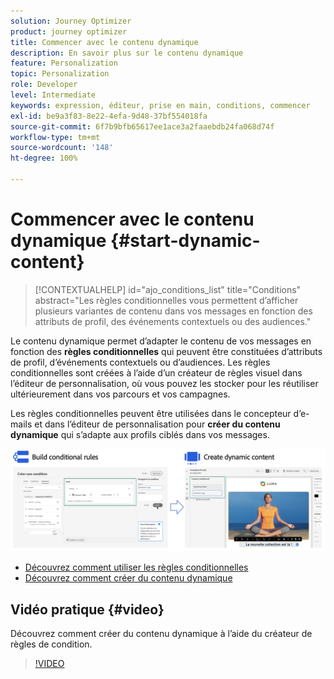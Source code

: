 ```yaml
---
solution: Journey Optimizer
product: journey optimizer
title: Commencer avec le contenu dynamique
description: En savoir plus sur le contenu dynamique
feature: Personalization
topic: Personalization
role: Developer
level: Intermediate
keywords: expression, éditeur, prise en main, conditions, commencer
exl-id: be9a3f83-8e22-4efa-9d48-37bf554018fa
source-git-commit: 6f7b9bfb65617ee1ace3a2faaebdb24fa068d74f
workflow-type: tm+mt
source-wordcount: '148'
ht-degree: 100%

---
```


# Commencer avec le contenu dynamique {#start-dynamic-content}

>[!CONTEXTUALHELP]
>id="ajo_conditions_list"
>title="Conditions"
>abstract="Les règles conditionnelles vous permettent d’afficher plusieurs variantes de contenu dans vos messages en fonction des attributs de profil, des événements contextuels ou des audiences."

Le contenu dynamique permet d’adapter le contenu de vos messages en fonction des **règles conditionnelles** qui peuvent être constituées d’attributs de profil, d’événements contextuels ou d’audiences. Les règles conditionnelles sont créées à l’aide d’un créateur de règles visuel dans l’éditeur de personnalisation, où vous pouvez les stocker pour les réutiliser ultérieurement dans vos parcours et vos campagnes.

Les règles conditionnelles peuvent être utilisées dans le concepteur d’e-mails et dans l’éditeur de personnalisation pour **créer du contenu dynamique** qui s’adapte aux profils ciblés dans vos messages.

![](assets/conditions-overview.png)

* [Découvrez comment utiliser les règles conditionnelles](create-conditions.md)
* [Découvrez comment créer du contenu dynamique](dynamic-content.md)

## Vidéo pratique {#video}

Découvrez comment créer du contenu dynamique à l’aide du créateur de règles de condition.

>[!VIDEO](https://video.tv.adobe.com/v/3409815?quality=12)
